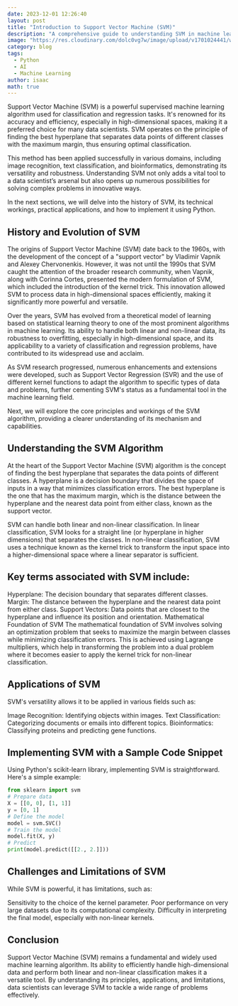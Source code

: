 ```yaml
---
date: 2023-12-01 12:26:40
layout: post
title: "Introduction to Support Vector Machine (SVM)"
description: "A comprehensive guide to understanding SVM in machine learning."
image: "https://res.cloudinary.com/dolc0vg7w/image/upload/v1701024441/waffle/cube/guw5azsynec16hajrjsw.png"
category: blog
tags:
  - Python
  - AI
  - Machine Learning
author: isaac
math: true
---
```



Support Vector Machine (SVM) is a powerful supervised machine learning algorithm used for classification and regression tasks. It's renowned for its accuracy and efficiency, especially in high-dimensional spaces, making it a preferred choice for many data scientists. SVM operates on the principle of finding the best hyperplane that separates data points of different classes with the maximum margin, thus ensuring optimal classification.

This method has been applied successfully in various domains, including image recognition, text classification, and bioinformatics, demonstrating its versatility and robustness. Understanding SVM not only adds a vital tool to a data scientist’s arsenal but also opens up numerous possibilities for solving complex problems in innovative ways.


In the next sections, we will delve into the history of SVM, its technical workings, practical applications, and how to implement it using Python.

## History and Evolution of SVM
The origins of Support Vector Machine (SVM) date back to the 1960s, with the development of the concept of a "support vector" by Vladimir Vapnik and Alexey Chervonenkis. However, it was not until the 1990s that SVM caught the attention of the broader research community, when Vapnik, along with Corinna Cortes, presented the modern formulation of SVM, which included the introduction of the kernel trick. This innovation allowed SVM to process data in high-dimensional spaces efficiently, making it significantly more powerful and versatile.

Over the years, SVM has evolved from a theoretical model of learning based on statistical learning theory to one of the most prominent algorithms in machine learning. Its ability to handle both linear and non-linear data, its robustness to overfitting, especially in high-dimensional space, and its applicability to a variety of classification and regression problems, have contributed to its widespread use and acclaim.

As SVM research progressed, numerous enhancements and extensions were developed, such as Support Vector Regression (SVR) and the use of different kernel functions to adapt the algorithm to specific types of data and problems, further cementing SVM's status as a fundamental tool in the machine learning field.

Next, we will explore the core principles and workings of the SVM algorithm, providing a clearer understanding of its mechanism and capabilities.

## Understanding the SVM Algorithm
At the heart of the Support Vector Machine (SVM) algorithm is the concept of finding the best hyperplane that separates the data points of different classes. A hyperplane is a decision boundary that divides the space of inputs in a way that minimizes classification errors. The best hyperplane is the one that has the maximum margin, which is the distance between the hyperplane and the nearest data point from either class, known as the support vector.

SVM can handle both linear and non-linear classification. In linear classification, SVM looks for a straight line (or hyperplane in higher dimensions) that separates the classes. In non-linear classification, SVM uses a technique known as the kernel trick to transform the input space into a higher-dimensional space where a linear separator is sufficient.

## Key terms associated with SVM include:

Hyperplane: The decision boundary that separates different classes.
Margin: The distance between the hyperplane and the nearest data point from either class.
Support Vectors: Data points that are closest to the hyperplane and influence its position and orientation.
Mathematical Foundation of SVM
The mathematical foundation of SVM involves solving an optimization problem that seeks to maximize the margin between classes while minimizing classification errors. This is achieved using Lagrange multipliers, which help in transforming the problem into a dual problem where it becomes easier to apply the kernel trick for non-linear classification.

## Applications of SVM
SVM's versatility allows it to be applied in various fields such as:

Image Recognition: Identifying objects within images.
Text Classification: Categorizing documents or emails into different topics.
Bioinformatics: Classifying proteins and predicting gene functions.

## Implementing SVM with a Sample Code Snippet
Using Python's scikit-learn library, implementing SVM is straightforward. Here's a simple example:

```python
from sklearn import svm
# Prepare data
X = [[0, 0], [1, 1]]
y = [0, 1]
# Define the model
model = svm.SVC()
# Train the model
model.fit(X, y)
# Predict
print(model.predict([[2., 2.]]))
```

## Challenges and Limitations of SVM
While SVM is powerful, it has limitations, such as:

Sensitivity to the choice of the kernel parameter.
Poor performance on very large datasets due to its computational complexity.
Difficulty in interpreting the final model, especially with non-linear kernels.
## Conclusion
Support Vector Machine (SVM) remains a fundamental and widely used machine learning algorithm. Its ability to efficiently handle high-dimensional data and perform both linear and non-linear classification makes it a versatile tool. By understanding its principles, applications, and limitations, data scientists can leverage SVM to tackle a wide range of problems effectively.


